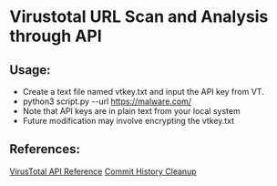 # Virustotal URL Scan and Analysis through API

## Usage:

* Create a text file named vtkey.txt and input the API key from VT.
* python3 script.py --url https://malware.com/
* Note that API keys are in plain text from your local system
* Future modification may involve encrypting the vtkey.txt

## References:

[VirusTotal API Reference](https://developers.virustotal.com/reference/overview)
[Commit History Cleanup](https://stackoverflow.com/questions/13716658/how-to-delete-all-commit-history-in-github)